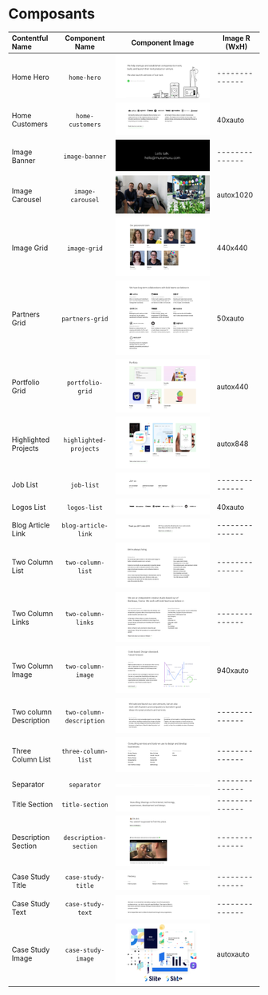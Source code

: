 # Composants

| Contentful Name         | Component Name                | Component Image                                             | Image R (WxH)|
|:----------------------- |:-----------------------------:|:-----------------------------------------------------------:|--------------|
| Home Hero               | `home-hero`                   | ![home-hero](images/home-hero.png)                          |--------------|
| Home Customers          | `home-customers`              | ![home-customers](images/home-customers.png)                | 40xauto      |
| Image Banner            | `image-banner`                | ![image-banner](images/image-banner.png)                    |--------------|
| Image Carousel          | `image-carousel`              | ![image-carousel](images/image-carousel.png)                | autox1020    |
| Image Grid              | `image-grid`                  | ![image-grid](images/image-grid.png)                        | 440x440      |
| Partners Grid           | `partners-grid`               | ![partners-grid](images/partners-grid.png)                  | 50xauto      |
| Portfolio Grid          | `portfolio-grid`              | ![portfolio-grid](images/portfolio-grid.png)                | autox440     |
| Highlighted Projects    | `highlighted-projects`        | ![highlighted-projects](images/highlighted-projects.png)    | autox848     |
| Job List                | `job-list`                    | ![job-list](images/job-list.png)                            |--------------|
| Logos List              | `logos-list`                  | ![logos-list](images/logos-list.png)                        | 40xauto      |
| Blog Article Link       | `blog-article-link`           | ![blog-article-link](images/blog-article-link.png)          |--------------|
| Two Column List         | `two-column-list`             | ![two-column-list](images/two-column-list.png)              |--------------|
| Two Column Links        | `two-column-links`            | ![two-column-links](images/two-column-links.png)            |--------------|
| Two Column Image        | `two-column-image`            | ![two-column-image](images/two-column-image.png)            | 940xauto     |
| Two column Description  | `two-column-description`      | ![two-column-description](images/two-column-description.png)|--------------|
| Three Column List       | `three-column-list`           | ![three-column-list](images/three-column-list.png)          |--------------|
| Separator               | `separator`                   | ![separator](images/separator.png)                          |--------------|
| Title Section           | `title-section`               | ![title-section](images/title-section.png)                  |--------------|
| Description Section     | `description-section`         | ![description-section](images/description-section.png)      |--------------|
| Case Study Title        | `case-study-title`            | ![case-study-title](images/case-study-title.png)            |--------------|
| Case Study Text         | `case-study-text`             | ![case-study-text](images/case-study-text.png)              |--------------|
| Case Study Image        | `case-study-image`            | ![case-study-image](images/case-study-image.png)            | autoxauto    |
